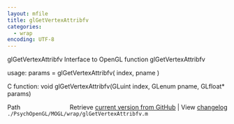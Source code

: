 ```yaml
---
layout: mfile
title: glGetVertexAttribfv
categories:
  - wrap
encoding: UTF-8
---
```


glGetVertexAttribfv  Interface to OpenGL function glGetVertexAttribfv

usage:  params = glGetVertexAttribfv\( index, pname \)

C function:  void glGetVertexAttribfv\(GLuint index, GLenum pname, GLfloat\* params\)


<div class="code_header" style="text-align:right;">
  <span style="float:left;">Path&nbsp;&nbsp;</span> <span class="counter">Retrieve <a href=
  "https://raw.github.com/Psychtoolbox-3/Psychtoolbox-3/beta/./PsychOpenGL/MOGL/wrap/glGetVertexAttribfv.m">current version from GitHub</a> | View <a href=
  "https://github.com/Psychtoolbox-3/Psychtoolbox-3/commits/beta/./PsychOpenGL/MOGL/wrap/glGetVertexAttribfv.m">changelog</a></span>
</div>
<div class="code">
  <code>./PsychOpenGL/MOGL/wrap/glGetVertexAttribfv.m</code>
</div>

